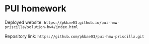 # PUI homework

Deployed website: `https://pkbae03.github.io/pui-hmw-priscilla/solution-hw4/index.html`

Repository link: `https://github.com/pkbae03/pui-hmw-priscilla.git`
